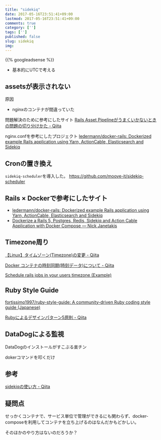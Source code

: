 ```yaml
---
title: "sidekiq"
date: 2017-05-16T23:51:41+09:00
lastmod: 2017-05-16T23:51:41+09:00
comments: true
category: ['']
tags: ['']
published: false
slug: sidekiq
img:
---
```


<!--more-->
{{% googleadsense %}}

- 基本的にUTCで考える

## assetsが表示されない

原因

-  nginxのコンテナが間違っていた

問題解決のために参考にしたサイト
[Rails Asset Pipelineがうまくいかないときの問題の切り分けかた \- Qiita](http://qiita.com/metheglin/items/c5c756246b7afbd34ae2)


nginx.confを参考にしたプロジェクト
[ledermann/docker\-rails: Dockerized example Rails application using Yarn, ActionCable, Elasticsearch and Sidekiq](https://github.com/ledermann/docker-rails)

## Cronの置き換え

`sidekiq-scheduler`を導入した。
https://github.com/moove-it/sidekiq-scheduler


## Rails × Dockerで参考にしたサイト

- [ledermann/docker\-rails: Dockerized example Rails application using Yarn, ActionCable, Elasticsearch and Sidekiq](https://github.com/ledermann/docker-rails)
- [Dockerize a Rails 5, Postgres, Redis, Sidekiq and Action Cable Application with Docker Compose — Nick Janetakis](https://nickjanetakis.com/blog/dockerize-a-rails-5-postgres-redis-sidekiq-action-cable-app-with-docker-compose)


## Timezone周り

[【Linux】タイムゾーン\(Timezone\)の変更 \- Qiita](http://qiita.com/azusanakano/items/b39bd22504313884a7c3)

[Docker コンテナの時刻同期\(時刻データ\)について \- Qiita](http://qiita.com/hirotaka-tajiri/items/f5900b236a005d7ffe58)

[Schedule rails jobs in your users timezone \(Example\)](https://coderwall.com/p/8gpspg/schedule-rails-jobs-in-your-users-timezone)

## Ruby Style Guide

[fortissimo1997/ruby\-style\-guide: A community\-driven Ruby coding style guide \(Japanese\)](https://github.com/fortissimo1997/ruby-style-guide)

[Rubyによるデザインパターン5原則 \- Qiita](http://qiita.com/kidach1/items/4b63de9ad5a97726c50c)

## DataDogによる監視

DataDogのインストールがすこぶる楽チン

dokerコマンドを叩くだけ


## 参考

[sidekiqの使い方 \- Qiita](http://qiita.com/nysalor/items/94ecd53c2141d1c27d1f)


## 疑問点

せっかくコンテナで、サービス単位で管理ができるにも関わらず、docker-composeを利用してコンテナを立ち上げるのはなんだかもどかしい。

そのほかのやり方はないのだろうか？
